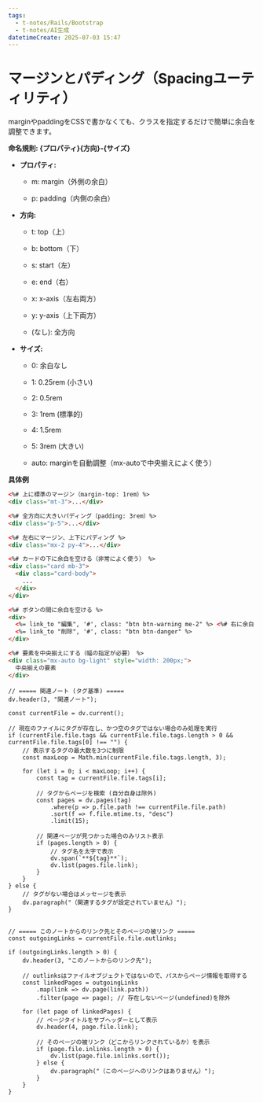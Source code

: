 ```yaml
---
tags:
  - t-notes/Rails/Bootstrap
  - t-notes/AI生成
datetimeCreate: 2025-07-03 15:47
---
```

# マージンとパディング（Spacingユーティリティ）

marginやpaddingをCSSで書かなくても、クラスを指定するだけで簡単に余白を調整できます。

**命名規則: {プロパティ}{方向}-{サイズ}**

- **プロパティ:**
    
    - m: margin（外側の余白）
        
    - p: padding（内側の余白）
        
- **方向:**
    
    - t: top（上）
        
    - b: bottom（下）
        
    - s: start（左）
        
    - e: end（右）
        
    - x: x-axis（左右両方）
        
    - y: y-axis（上下両方）
        
    - (なし): 全方向
        
- **サイズ:**
    
    - 0: 余白なし
        
    - 1: 0.25rem (小さい)
        
    - 2: 0.5rem
        
    - 3: 1rem (標準的)
        
    - 4: 1.5rem
        
    - 5: 3rem (大きい)
        
    - auto: marginを自動調整（mx-autoで中央揃えによく使う）
        

**具体例**

```html
<%# 上に標準のマージン（margin-top: 1rem）%>
<div class="mt-3">...</div>

<%# 全方向に大きいパディング（padding: 3rem）%>
<div class="p-5">...</div>

<%# 左右にマージン、上下にパディング %>
<div class="mx-2 py-4">...</div>

<%# カードの下に余白を空ける（非常によく使う） %>
<div class="card mb-3">
  <div class="card-body">
    ...
  </div>
</div>

<%# ボタンの間に余白を空ける %>
<div>
  <%= link_to "編集", '#', class: "btn btn-warning me-2" %> <%# 右に余白 %>
  <%= link_to "削除", '#', class: "btn btn-danger" %>
</div>

<%# 要素を中央揃えにする（幅の指定が必要） %>
<div class="mx-auto bg-light" style="width: 200px;">
  中央揃えの要素
</div>
```





```dataviewjs
// ===== 関連ノート (タグ基準) =====
dv.header(3, "関連ノート");

const currentFile = dv.current();

// 現在のファイルにタグが存在し、かつ空のタグではない場合のみ処理を実行
if (currentFile.file.tags && currentFile.file.tags.length > 0 && currentFile.file.tags[0] !== "") {
    // 表示するタグの最大数を3つに制限
    const maxLoop = Math.min(currentFile.file.tags.length, 3);

    for (let i = 0; i < maxLoop; i++) {
        const tag = currentFile.file.tags[i];
        
        // タグからページを検索 (自分自身は除外)
        const pages = dv.pages(tag)
            .where(p => p.file.path !== currentFile.file.path) 
            .sort(f => f.file.mtime.ts, "desc")
            .limit(15);
        
        // 関連ページが見つかった場合のみリスト表示
        if (pages.length > 0) {
            // タグ名を太字で表示
            dv.span(`**${tag}**`); 
            dv.list(pages.file.link);
        }
    }
} else {
    // タグがない場合はメッセージを表示
    dv.paragraph("（関連するタグが設定されていません）");
}


// ===== このノートからのリンク先とそのページの被リンク =====
const outgoingLinks = currentFile.file.outlinks;

if (outgoingLinks.length > 0) {
    dv.header(3, "このノートからのリンク先");
    
    // outlinksはファイルオブジェクトではないので、パスからページ情報を取得する
    const linkedPages = outgoingLinks
        .map(link => dv.page(link.path))
        .filter(page => page); // 存在しないページ(undefined)を除外

    for (let page of linkedPages) {
        // ページタイトルをサブヘッダーとして表示
        dv.header(4, page.file.link);
        
        // そのページの被リンク（どこからリンクされているか）を表示
        if (page.file.inlinks.length > 0) {
            dv.list(page.file.inlinks.sort());
        } else {
            dv.paragraph("（このページへのリンクはありません）");
        }
    }
}
```